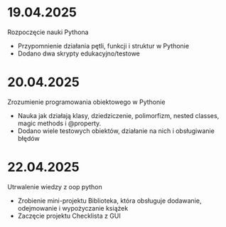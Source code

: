 # 19.04.2025 
Rozpoczęcie nauki Pythona
- Przypomnienie działania pętli, funkcji i struktur w Pythonie
- Dodano dwa skrypty edukacyjno/testowe
# 20.04.2025
Zrozumienie programowania obiektowego w Pythonie
- Nauka jak działają klasy, dziedziczenie, polimorfizm, nested classes, magic methods i @property.
- Dodano wiele testowych obiektów, działanie na nich i obsługiwanie błędów
# 22.04.2025
Utrwalenie wiedzy z oop python
- Zrobienie mini-projektu Biblioteka, która obsługuje dodawanie, odejmowanie i wypożyczanie książek
- Zaczęcie projektu Checklista z GUI
